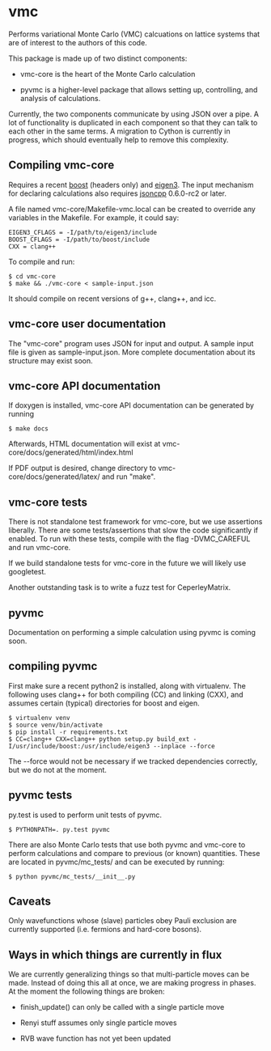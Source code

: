 vmc
===

Performs variational Monte Carlo (VMC) calcuations on lattice systems
that are of interest to the authors of this code.

This package is made up of two distinct components:

* vmc-core is the heart of the Monte Carlo calculation

* pyvmc is a higher-level package that allows setting up, controlling,
  and analysis of calculations.

Currently, the two components communicate by using JSON over a pipe.
A lot of functionality is duplicated in each component so that they
can talk to each other in the same terms.  A migration to Cython is
currently in progress, which should eventually help to remove this
complexity.

Compiling vmc-core
------------------

Requires a recent [boost](http://www.boost.org/) (headers only) and
[eigen3](http://eigen.tuxfamily.org/).  The input mechanism for
declaring calculations also requires
[jsoncpp](http://jsoncpp.sourceforge.net/) 0.6.0-rc2 or later.

A file named vmc-core/Makefile-vmc.local can be created to override
any variables in the Makefile. For example, it could say:

    EIGEN3_CFLAGS = -I/path/to/eigen3/include
    BOOST_CFLAGS = -I/path/to/boost/include
    CXX = clang++

To compile and run:

    $ cd vmc-core
    $ make && ./vmc-core < sample-input.json

It should compile on recent versions of g++, clang++, and icc.

vmc-core user documentation
---------------------------

The "vmc-core" program uses JSON for input and output.  A sample input
file is given as sample-input.json.  More complete documentation about
its structure may exist soon.

vmc-core API documentation
--------------------------

If doxygen is installed, vmc-core API documentation can be generated
by running

    $ make docs

Afterwards, HTML documentation will exist at
vmc-core/docs/generated/html/index.html

If PDF output is desired, change directory to
vmc-core/docs/generated/latex/ and run "make".

vmc-core tests
--------------

There is not standalone test framework for vmc-core, but we use
assertions liberally.  There are some tests/assertions that slow the
code significantly if enabled.  To run with these tests, compile with
the flag -DVMC_CAREFUL and run vmc-core.

If we build standalone tests for vmc-core in the future we will likely
use googletest.

Another outstanding task is to write a fuzz test for CeperleyMatrix.

pyvmc
-----

Documentation on performing a simple calculation using pyvmc is coming
soon.

compiling pyvmc
---------------

First make sure a recent python2 is installed, along with virtualenv.
The following uses clang++ for both compiling (CC) and linking (CXX),
and assumes certain (typical) directories for boost and eigen.

    $ virtualenv venv
    $ source venv/bin/activate
    $ pip install -r requirements.txt
    $ CC=clang++ CXX=clang++ python setup.py build_ext -I/usr/include/boost:/usr/include/eigen3 --inplace --force

The --force would not be necessary if we tracked dependencies
correctly, but we do not at the moment.

pyvmc tests
-----------

py.test is used to perform unit tests of pyvmc.

    $ PYTHONPATH=. py.test pyvmc

There are also Monte Carlo tests that use both pyvmc and vmc-core to
perform calculations and compare to previous (or known) quantities.
These are located in pyvmc/mc_tests/ and can be executed by running:

    $ python pyvmc/mc_tests/__init__.py

Caveats
-------

Only wavefunctions whose (slave) particles obey Pauli exclusion are
currently supported (i.e. fermions and hard-core bosons).

Ways in which things are currently in flux
------------------------------------------

We are currently generalizing things so that multi-particle moves can
be made.  Instead of doing this all at once, we are making progress in
phases.  At the moment the following things are broken:

* finish_update() can only be called with a single particle move

* Renyi stuff assumes only single particle moves

* RVB wave function has not yet been updated
